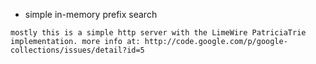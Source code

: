 * simple in-memory prefix search

`mostly this is a simple http server with the LimeWire PatriciaTrie implementation.
more info at: http://code.google.com/p/google-collections/issues/detail?id=5`